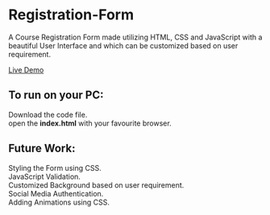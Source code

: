 # Registration-Form
A Course Registration Form made utilizing HTML, CSS and JavaScript with a beautiful User Interface and which can be customized based on user requirement.
<div><a href="https://rampentapati1111.github.io/Registration-Form/">Live Demo</a></div>

## To run on your PC:
Download the code file.
<br>
open the <strong>index.html</strong> with your favourite browser.
## Future Work:
Styling the Form using CSS.
<br>
JavaScript Validation.
<br>
Customized Background based on user requirement.
<br>
Social Media Authentication.
<br>
Adding Animations using CSS.
